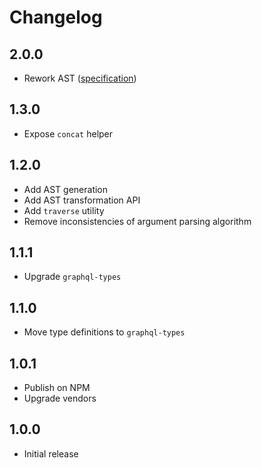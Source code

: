 # Changelog

## 2.0.0

* Rework AST ([specification][docs-ast])

## 1.3.0

* Expose `concat` helper

## 1.2.0

* Add AST generation
* Add AST transformation API
* Add `traverse` utility
* Remove inconsistencies of argument parsing algorithm

## 1.1.1

* Upgrade `graphql-types`

## 1.1.0

* Move type definitions to `graphql-types`

## 1.0.1

* Publish on NPM
* Upgrade vendors

## 1.0.0

* Initial release

[docs-ast]: docs/ast.md
